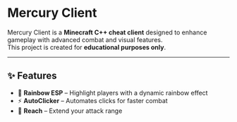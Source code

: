# Mercury Client

Mercury Client is a **Minecraft C++ cheat client** designed to enhance gameplay with advanced combat and visual features.  
This project is created for **educational purposes only**.

---

## ✨ Features
- 🌈 **Rainbow ESP** – Highlight players with a dynamic rainbow effect  
- ⚡ **AutoClicker** – Automates clicks for faster combat  
- 📏 **Reach** – Extend your attack range  
